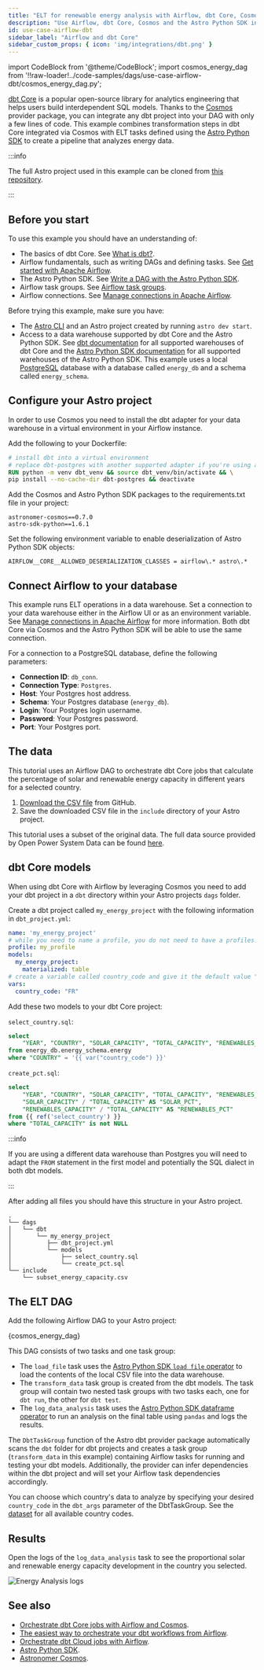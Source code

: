 ```yaml
---
title: "ELT for renewable energy analysis with Airflow, dbt Core, Cosmos and the Astro Python SDK"
description: "Use Airflow, dbt Core, Cosmos and the Astro Python SDK in an ELT pipeline to analyze energy data."
id: use-case-airflow-dbt
sidebar_label: "Airflow and dbt Core"
sidebar_custom_props: { icon: 'img/integrations/dbt.png' }
---
```


import CodeBlock from '@theme/CodeBlock';
import cosmos_energy_dag from '!!raw-loader!../code-samples/dags/use-case-airflow-dbt/cosmos_energy_dag.py';

[dbt Core](https://docs.getdbt.com/) is a popular open-source library for analytics engineering that helps users build interdependent SQL models. Thanks to the [Cosmos](https://astronomer.github.io/astronomer-cosmos/) provider package, you can integrate any dbt project into your DAG with only a few lines of code. This example combines transformation steps in dbt Core integrated via Cosmos with ELT tasks defined using the [Astro Python SDK](https://astro-sdk-python.readthedocs.io/en/stable/index.html) to create a pipeline that analyzes energy data.

:::info

The full Astro project used in this example can be cloned from [this repository](https://github.com/astronomer/astro-dbt-provider-tutorial-example). 

:::

## Before you start

To use this example you should have an understanding of:

- The basics of dbt Core. See [What is dbt?](https://docs.getdbt.com/docs/introduction).
- Airflow fundamentals, such as writing DAGs and defining tasks. See [Get started with Apache Airflow](get-started-with-airflow.md).
- The Astro Python SDK. See [Write a DAG with the Astro Python SDK](astro-python-sdk.md).
- Airflow task groups. See [Airflow task groups](task-groups.md).
- Airflow connections. See [Manage connections in Apache Airflow](connections.md).

Before trying this example, make sure you have:

- The [Astro CLI](https://docs.astronomer.io/astro/cli/overview) and an Astro project created by running `astro dev start`.
- Access to a data warehouse supported by dbt Core and the Astro Python SDK. See [dbt documentation](https://docs.getdbt.com/docs/supported-data-platforms) for all supported warehouses of dbt Core and the [Astro Python SDK documentation](https://astro-sdk-python.readthedocs.io/en/stable/supported_databases.html) for all supported warehouses of the Astro Python SDK. This example uses a local [PostgreSQL](https://www.postgresql.org/) database with a database called `energy_db` and a schema called `energy_schema`.

## Configure your Astro project

In order to use Cosmos you need to install the dbt adapter for your data warehouse in a virtual environment in your Airflow instance. 

Add the following to your Dockerfile:

```Dockerfile
# install dbt into a virtual environment
# replace dbt-postgres with another supported adapter if you're using a different warehouse type
RUN python -m venv dbt_venv && source dbt_venv/bin/activate && \
pip install --no-cache-dir dbt-postgres && deactivate
```

Add the Cosmos and Astro Python SDK packages to the requirements.txt file in your project:

```text
astronomer-cosmos==0.7.0
astro-sdk-python==1.6.1
```

Set the following environment variable to enable deserialization of Astro Python SDK objects:

```text
AIRFLOW__CORE__ALLOWED_DESERIALIZATION_CLASSES = airflow\.* astro\.*
```

## Connect Airflow to your database

This example runs ELT operations in a data warehouse. Set a connection to your data warehouse either in the Airflow UI or as an environment variable. See [Manage connections in Apache Airflow](connections.md) for more information. Both dbt Core via Cosmos and the Astro Python SDK will be able to use the same connection.

For a connection to a PostgreSQL database, define the following parameters:

- **Connection ID**: `db_conn`.
- **Connection Type**: `Postgres`.
- **Host**: Your Postgres host address.
- **Schema**: Your Postgres database (`energy_db`). 
- **Login**: Your Postgres login username.
- **Password**: Your Postgres password.
- **Port**: Your Postgres port.

## The data

This tutorial uses an Airflow DAG to orchestrate dbt Core jobs that calculate the percentage of solar and renewable energy capacity in different years for a selected country.

1. [Download the CSV file](https://github.com/astronomer/learn-tutorials-data/blob/main/subset_energy_capacity.csv) from GitHub.
2. Save the downloaded CSV file in the `include` directory of your Astro project.

This tutorial uses a subset of the original data. The full data source provided by Open Power System Data can be found [here](https://doi.org/10.25832/national_generation_capacity/2020-10-01).

## dbt Core models

When using dbt Core with Airflow by leveraging Cosmos you need to add your dbt project in a `dbt` directory within your Astro projects `dags` folder.

Create a dbt project called `my_energy_project` with the following information in `dbt_project.yml`:

```yml
name: 'my_energy_project'
# while you need to name a profile, you do not need to have a profiles.yml file defined when using Cosmos
profile: my_profile
models:
  my_energy_project:
    materialized: table
# create a variable called country_code and give it the default value "FR" (for France)
vars:
  country_code: "FR"
```

Add these two models to your dbt Core project:

`select_country.sql`:

```sql
select 
    "YEAR", "COUNTRY", "SOLAR_CAPACITY", "TOTAL_CAPACITY", "RENEWABLES_CAPACITY"
from energy_db.energy_schema.energy
where "COUNTRY" = '{{ var("country_code") }}'
```

`create_pct.sql`:

```sql
select 
    "YEAR", "COUNTRY", "SOLAR_CAPACITY", "TOTAL_CAPACITY", "RENEWABLES_CAPACITY",
    "SOLAR_CAPACITY" / "TOTAL_CAPACITY" AS "SOLAR_PCT",
    "RENEWABLES_CAPACITY" / "TOTAL_CAPACITY" AS "RENEWABLES_PCT"
from {{ ref('select_country') }}
where "TOTAL_CAPACITY" is not NULL
```

:::info

If you are using a different data warehouse than Postgres you will need to adapt the `FROM` statement in the first model and potentially the SQL dialect in both dbt models.

:::

After adding all files you should have this structure in your Astro project.

```text
.
└── dags
│   └── dbt
│       └── my_energy_project
│          ├── dbt_project.yml
│          └── models
│              ├── select_country.sql
│              └── create_pct.sql
└── include
    └── subset_energy_capacity.csv
```

## The ELT DAG

Add the following Airflow DAG to your Astro project:

<CodeBlock language="python">{cosmos_energy_dag}</CodeBlock>

This DAG consists of two tasks and one task group:

- The `load_file` task uses the [Astro Python SDK `load file` operator](https://astro-sdk-python.readthedocs.io/en/stable/astro/sql/operators/load_file.html) to load the contents of the local CSV file into the data warehouse.
- The `transform_data` task group is created from the dbt models. The task group will contain two nested task groups with two tasks each, one for `dbt run`, the other for `dbt test`.
- The `log_data_analysis` task uses the [Astro Python SDK dataframe operator](https://astro-sdk-python.readthedocs.io/en/stable/astro/sql/operators/dataframe.html) to run an analysis on the final table using `pandas` and logs the results.

The `DbtTaskGroup` function of the Astro dbt provider package automatically scans the `dbt` folder for dbt projects and creates a task group (`transform_data` in this example) containing Airflow tasks for running and testing your dbt models. Additionally, the provider can infer dependencies within the dbt project and will set your Airflow task dependencies accordingly.

You can choose which country's data to analyze by specifying your desired `country_code` in the `dbt_args` parameter of the DbtTaskGroup. See the [dataset](https://github.com/astronomer/learn-tutorials-data/blob/main/subset_energy_capacity.csv) for all available country codes.

## Results

Open the logs of the `log_data_analysis` task to see the proportional solar and renewable energy capacity development in the country you selected.

![Energy Analysis logs](/img/guides/cosmos_energy_analysis_logs.png)

## See also

- [Orchestrate dbt Core jobs with Airflow and Cosmos](airflow-dbt.md).
- [The easiest way to orchestrate your dbt workflows from Airflow](https://www.astronomer.io/events/webinars/the-easiest-way-to-orchestrate-your-dbt-workflows-from-airflow/).
- [Orchestrate dbt Cloud jobs with Airflow](airflow-dbt-cloud.md).
- [Astro Python SDK](https://astro-sdk-python.readthedocs.io/en/stable/index.html).
- [Astronomer Cosmos](https://astronomer.github.io/astronomer-cosmos/).